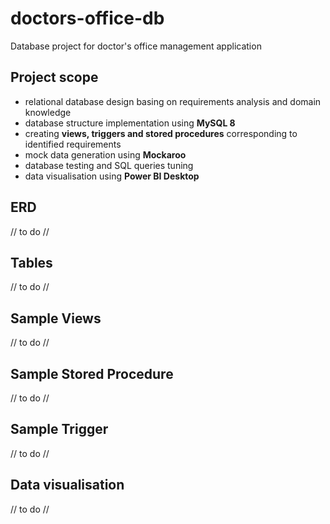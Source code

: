 # doctors-office-db
Database project for doctor's office management application

## Project scope 
  - relational database design basing on requirements analysis and domain knowledge  
  - database structure implementation using **MySQL 8**
  - creating **views, triggers and stored procedures** corresponding to identified requirements 
  - mock data generation using **Mockaroo** 
  - database testing and SQL queries tuning 
  - data visualisation using **Power BI Desktop** 

## ERD 
// to do // 

## Tables
// to do // 

## Sample Views 
// to do // 

## Sample Stored Procedure 
// to do // 

## Sample Trigger 
// to do // 

## Data visualisation 
// to do // 


  
    




